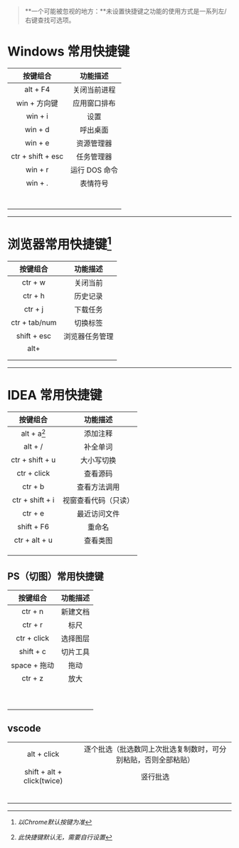 > **一个可能被忽视的地方：**未设置快捷键之功能的使用方式是一系列左/右键查找可选项。

# Windows 常用快捷键

|     按键组合      |   功能描述    |
| :---------------: | :-----------: |
|     alt + F4      | 关闭当前进程  |
|   win + 方向键    | 应用窗口排布  |
|      win + i      |     设置      |
|      win + d      |   呼出桌面    |
|      win + e      |  资源管理器   |
| ctr + shift + esc |  任务管理器   |
|      win + r      | 运行 DOS 命令 |
|      win + .      |   表情符号    |
|                   |               |
|                   |               |
|                   |               |
|                   |               |
|                   |               |
|                   |               |
|                   |               |



-------------------------------------------------------------------------------------------------------
# 浏览器常用快捷键[^1]

|   按键组合    |    功能描述    |
| :-----------: | :------------: |
|    ctr + w    |    关闭当前    |
|    ctr + h    |    历史记录    |
|    ctr + j    |    下载任务    |
| ctr + tab/num |    切换标签    |
|  shift + esc  | 浏览器任务管理 |
|     alt+      |                |
|               |                |
|               |                |

[^1]:*以Chrome默认按键为准*


-------------------------------------------------------------------------------------------------------
#  IDEA 常用快捷键

|    按键组合     |       功能描述       |
| :-------------: | :------------------: |
|   alt + a[^*]   |       添加注释       |
|     alt + /     |       补全单词       |
| ctr + shift + u |      大小写切换      |
|   ctr + click   |       查看源码       |
|     ctr + b     |     查看方法调用     |
| ctr + shift + i | 视窗查看代码（只读） |
|     ctr + e     |     最近访问文件     |
|   shift + F6    |        重命名        |
|  ctr + alt + u  |       查看类图       |
|                 |                      |
|                 |                      |
|                 |                      |

[^*]:*此快捷键默认无，需要自行设置*

## PS（切图）常用快捷键

|   按键组合   | 功能描述 |
| :----------: | :------: |
|   ctr + n    | 新建文档 |
|   ctr + r    |   标尺   |
| ctr + click  | 选择图层 |
|  shift + c   | 切片工具 |
| space + 拖动 |   拖动   |
|   ctr + z    |   放大   |
|              |          |
|              |          |
|              |          |
|              |          |
|              |          |
|              |          |
|              |          |
|              |          |
|              |          |



## vscode

|                            |                                                              |
| :------------------------: | :----------------------------------------------------------: |
|        alt + click         | 逐个批选（批选数同上次批选复制数时，可分别粘贴，否则全部粘贴） |
| shift + alt + click(twice) |                           竖行批选                           |
|                            |                                                              |
|                            |                                                              |
|                            |                                                              |
|                            |                                                              |
|                            |                                                              |
|                            |                                                              |

